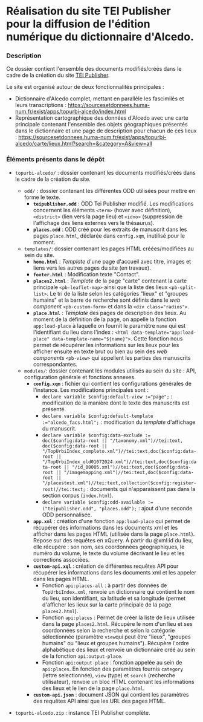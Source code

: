 # Réalisation du site TEI Publisher pour la diffusion de l'édition numérique du dictionnaire d'Alcedo.

### Description
Ce dossier contient l'ensemble des documents modifiés/créés dans le cadre de la création du site [TEI Publisher](https://teipublisher.com/exist/apps/tei-publisher-home/index.html).

Le site est organisé autour de deux fonctionnalités principales : 
- Dictionnaire d'Alcedo complet, mettant en parallèle les fascimilés et leurs transcriptions : https://sourcesetdonnees.huma-num.fr/exist/apps/topurbi-alcedo/index.html
- Représentation cartographique des données d'Alcedo avec une carte principale contenant l'ensemble des objets géographiques présentés dans le dictionnaire et une page de description pour chacun de ces lieux : https://sourcesetdonnees.huma-num.fr/exist/apps/topurbi-alcedo/carte/lieux.html?search=&category=A&view=all

### Éléments présents dans le dépôt
- `topurbi-alcedo/` : dossier contenant les documents modifiés/créés dans le cadre de la création du site.
    - `odd/` : dossier contenant les différentes ODD utilisées pour mettre en forme le texte.
        - __`teipublisher.odd`__ : ODD Tei Publisher modifié. Les modifications concernent les éléments `<term>` (hover avec définition), `<district>` (lien vers la page lieu) et `<idno>` (suppression de l'affichage des liens externes vers le thésaurus).
        - __`places.odd`__ : ODD créé pour les extraits de manuscrit dans les pages `place.html`, déclarée dans `config.xqm`, inutilisé pour le moment.
    - `templates/`: dossier contenant les pages HTML créées/modifiées au sein du site.
        - __`home.html`__ : _Template_ d'une page d'accueil avec titre, images et liens vers les autres pages du site (en travaux).
        - __`footer.html`__ : Modification texte "Contact".
        - __`places2.html`__ : _Template_ de la page "carte" contenant la carte principale  `<pb-leaflet-map>` ainsi que la liste des lieux `<pb-split-list>`. Le tri de la liste selon les catégories "lieux" et "groupes humains" et la barre de recherche sont définis dans le _web component_ `<pb-custom-form>` et dans la `<div class="radios">`.
        - __`place.html`__ : _Template_ des pages de description des lieux. Au moment de la définition de la page, on appelle la fonction `app:load-place` à laquelle on fournit le paramètre `name` qui est l'identifiant du lieu dans l'index : `<html data-template="app:load-place" data-template-name="${name}">`. Cette fonction nous permet de récupérer les informations sur les lieux pour les afficher ensuite en texte brut ou bien au sein des _web components_ `<pb-view>` qui appellent les parties des manuscrits correspondantes.
    - `modules/`: dossier contenant les modules utilisés au sein du site : API, configuration générale et fonctions annexes.
        - __`config.xqm`__ : fichier qui contient les configurations générales de l'instance. Les modifications principales sont : 
            - `declare variable $config:default-view :="page";` : modification de la manière dont le texte des manuscrits est présenté.
            - `declare variable $config:default-template :="alcedo_facs.html";` : modification du _template_ d'affichage du manuscrit.
            - `declare variable $config:data-exclude := doc($config:data-root || "/taxonomy.xml")//tei:text, doc($config:data-root || "/TopUrbiIndex_completo.xml")//tei:text,doc($config:data-root || "/TopUrbiIndex_old01072024.xml")//tei:text,doc($config:data-root || "/id_00005.xml")//tei:text,doc($config:data-root || "/imagemapping.xml")//tei:text,doc($config:data-root || "/placestest.xml")//tei:text,collection($config:register-root)//tei:text;` : documents qui n'apparaissent pas dans la section corpus (`index.html`).
            - `declare variable $config:odd-available :=("teipublisher.odd", "places.odd");` : ajout d'une seconde ODD personnalisée.
        - __`app.xml`__ : création d'une fonction `app:load-place` qui permet de récupérer des informations dans les documents xml et les afficher dans les pages HTML (utilisée dans la page `place.html`). Repose sur des requêtes en xQuery. À partir du @xml:id du lieu, elle récupère : son nom, ses coordonnées géographiques, le numéro du volume, le texte du volume décrivant le lieu et les corrections associées.
        - __`custom-api.xql`__ : création de différentes requêtes API pour récupérer les informations dans les documents xml et les appeler dans les pages HTML.
            - Fonction `api:places-all` : à partir des données de `TopUrbiIndex.xml`, renvoie un dictionnaire qui contient le nom du lieu, son identifiant, sa latitude et sa longitude (permet d'afficher les lieux sur la carte principale de la page `places2.html`).
            - Fonction `api:places` : Permet de créer la liste de lieux utilisée dans la page `places2.html`. Récupère le nom d'un lieu et ses coordonnées selon la recherche et selon la catégorie sélectionnée (paramètre `view`qui peut être "lieux", "groupes humains" ou "lieux et groupes humains"). Récupère l'ordre alphabétique des lieux et renvoie un dictionnaire créé au sein de la fonction `api:output-place`.
            - Fonction `api:output-place` : fonction appelée au sein de `api:places`. En fonction des paramètres fournis `category` (lettre selectionnée), `view` (type) et `search` (recherche utilisateur), renvoie un bloc HTML contenant les informations des lieux et le lien de la page `place.html`.
        - __`custom-api.json`__ : document JSON qui contient les paramètres des requêtes API ainsi que les URL des pages HTML. 

- `topurbi-alcedo.zip` : instance TEI Publisher complète.